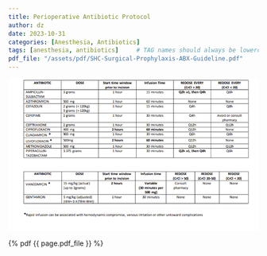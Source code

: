 ```yaml
---
title: Perioperative Antibiotic Protocol 
author: dz  
date: 2023-10-31
categories: [Anesthesia, Antibiotics]
tags: [anesthesia, antibiotics]     # TAG names should always be lowercase
pdf_file: "/assets/pdf/SHC-Surgical-Prophylaxis-ABX-Guideline.pdf"
---
```

![periop abx](/assets/img/periopabx.png)

{% pdf {{ page.pdf_file }} %}

